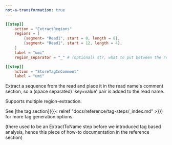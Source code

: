 ```yaml
---
not-a-transformation: true
---
```



```toml
[[step]]
    action = "ExtractRegions"
    regions = [
        {segment= "Read1", start = 0, length = 8},
        {segment= "Read1", start = 12, length = 4},
    ]
    label = "umi"
    region_separator = "_" # (optional) str, what to put between the regions, defaults to '_'

[[step]]
    action = "StoreTagInComment" 
    label = "umi"
```

Extract a sequence from the read and place it in the read name's comment section,
so a (space separated) 'key=value' pair is added to the read name.

Supports multiple region-extraction.

See [the tag section]({{< relref "docs/reference/tag-steps/_index.md" >}}) for more tag generation options.

(there used to be an ExtractToName step before we introduced tag based analysis,
hence this piece of how-to documentation in the reference section)
